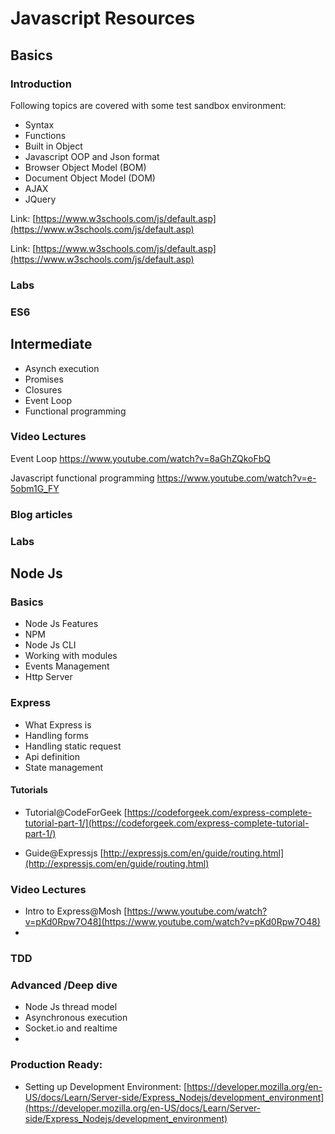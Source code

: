 # Javascript Resources


## Basics

### Introduction
Following topics are covered with some test sandbox environment:

 - Syntax
 - Functions
 - Built in Object
 - Javascript OOP and Json format
 - Browser Object Model (BOM)
 - Document Object Model (DOM)
 - AJAX
 - JQuery

Link:
[https://www.w3schools.com/js/default.asp](https://www.w3schools.com/js/default.asp)

Link:
[https://www.w3schools.com/js/default.asp](https://www.w3schools.com/js/default.asp)

### Labs


### ES6


## Intermediate
- Asynch execution
- Promises
- Closures
- Event Loop
- Functional programming

### Video Lectures
Event Loop
https://www.youtube.com/watch?v=8aGhZQkoFbQ

Javascript functional programming
https://www.youtube.com/watch?v=e-5obm1G_FY


### Blog articles


### Labs

## Node Js


### Basics
- Node Js Features
- NPM
- Node Js CLI
- Working with modules
- Events Management
- Http Server

### Express
- What Express is
- Handling forms
- Handling static request
- Api definition
- State management

#### Tutorials
- Tutorial@CodeForGeek
[https://codeforgeek.com/express-complete-tutorial-part-1/](https://codeforgeek.com/express-complete-tutorial-part-1/)

- Guide@Expressjs
[http://expressjs.com/en/guide/routing.html](http://expressjs.com/en/guide/routing.html)



### Video Lectures
- Intro to Express@Mosh
[https://www.youtube.com/watch?v=pKd0Rpw7O48](https://www.youtube.com/watch?v=pKd0Rpw7O48)
- 



### TDD


### Advanced /Deep dive
- Node Js thread model
- Asynchronous execution
- Socket.io and realtime
- 


### Production Ready:

- Setting up Development Environment:
[https://developer.mozilla.org/en-US/docs/Learn/Server-side/Express_Nodejs/development_environment](https://developer.mozilla.org/en-US/docs/Learn/Server-side/Express_Nodejs/development_environment)


<!--stackedit_data:
eyJoaXN0b3J5IjpbLTkyODYwNTU4OSwxNTUzNDE0Nzg1LC05NT
M1MzY5OSwtMjA5MDk4NjgwMSwzMjg4NTIzMDUsOTE1MDc2MzA1
LC01MTE1ODEzNTksMTI1OTAxMjUwMF19
-->